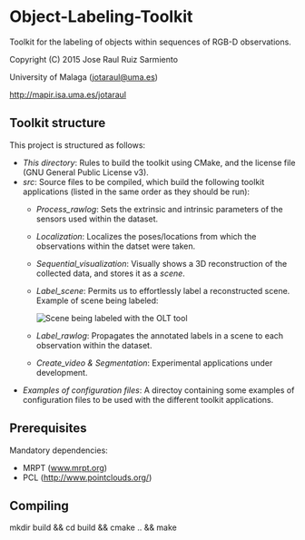 # Object-Labeling-Toolkit

Toolkit for the labeling of objects within sequences of RGB-D observations.

Copyright (C) 2015 Jose Raul Ruiz Sarmiento

University of Malaga (jotaraul@uma.es)

http://mapir.isa.uma.es/jotaraul

Toolkit structure
--------
This project is structured as follows:
* _This directory_: Rules to build the toolkit using CMake, and the license file (GNU General Public License v3).
* _src_: Source files to be compiled, which build the following toolkit applications (listed in the same order as they should be run):
    * *Process_rawlog*: Sets the extrinsic and intrinsic parameters of the sensors used within the dataset.
    * *Localization*: Localizes the poses/locations from which the observations within the datset were taken.
    * *Sequential_visualization*: Visually shows a 3D reconstruction of the collected data, and stores it as a _scene_.
    * *Label_scene*: Permits us to effortlessly label a reconstructed scene. Example of scene being labeled:
    
        ![Scene being labeled with the OLT tool](http://mapir.isa.uma.es/jotaraul/Resources/example_scene.png "Scene being labeled with the OLT tool")

    * *Label_rawlog*: Propagates the annotated labels in a scene to each observation within the dataset.
    * *Create_video & Segmentation*: Experimental applications under development.
* _Examples of configuration files_: A directoy containing some examples of configuration files to be used with the different toolkit applications.

Prerequisites
--------

Mandatory dependencies:

* MRPT (www.mrpt.org)
* PCL (http://www.pointclouds.org/)

Compiling
--------

mkdir build && cd build && cmake .. && make
